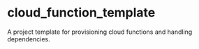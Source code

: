 # cloud_function_template
A project template for provisioning cloud functions and handling dependencies.
